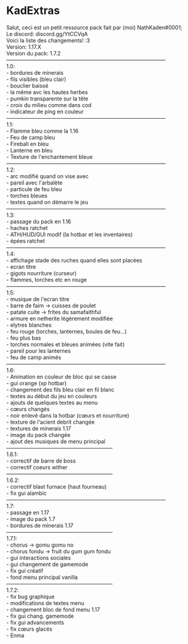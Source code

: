 # KadExtras    
Salut, ceci est un petit ressource pack fait par (moi) NathKaden#0001;    
Le discord: discord.gg/YtCCVqA    
Voici la liste des changements! :3    
Version: 1.17.X    
Version du pack: 1.7.2    
——————————————————————————————    
1.0:    
	- bordures de minerais    
	- fils visibles (bleu clair)    
	- bouclier baissé    
	- la même avc les hautes herbes    
	- pumkin transparente sur la tête    
	- croix du milieu comme dans cod    
	- indicateur de ping en couleur    
——————————————————————————————    
1.1:    
	- Flamme bleu comme la 1.16    
	- Feu de camp bleu    
	- Fireball en bleu    
	- Lanterne en bleu    
	- Texture de l'enchantement bleue    
——————————————————————————————    
1.2:    
	- arc modifié quand on vise avec    
	- pareil avec l'arbalète    
	- particule de feu bleu    
	- torches bleues    
	- textes quand on démarre le jeu    
——————————————————————————————    
1.3:    
	- passage du pack en 1.16    
	- haches ratchet    
	- ATH/HUD/GUI modif (la hotbar et les inventaires)    
	- épées ratchet    
——————————————————————————————    
1.4:    
	- affichage stade des ruches quand elles sont placées    
	- ecran titre    
	- gigots nourriture (curseur)    
	- flammes, torches etc en rouge    
——————————————————————————————    
1.5:    
	- musique de l'ecran titre    
	- barre de faim -> cuisses de poulet    
	- patate cuite -> frites du samafaithful    
	- armure en netherite légèrement modifiée    
	- elytres blanches    
	- feu rouge (torches, lanternes, boules de feu...)    
	- feu plus bas    
	- torches normales et bleues animées (vite fait)    
	- pareil pour les lanternes    
	- feu de camp animés    
——————————————————————————————    
1.6:    
	- Animation en couleur de bloc qui se casse    
	- gui orange (xp hotbar)    
	- changement des fils bleu clair en fil blanc    
	- textes au début du jeu en couleurs    
	- ajouts de quelques textes au menu    
	- cœurs changés    
	- noir enlevé dans la hotbar (cœurs et nourriture)    
	- texture de l'acient debrit changée    
	- textures de minerais 1.17    
	- image du pack changée    
	- ajout des musiques de menu principal    
————————————————————    
1.6.1:    
	- correctif de barre de boss    
	- correctif coeurs wither    
————————————————————    
1.6.2:    
	- correctif blast furnace (haut fourneau)    
	- fix gui alambic    
——————————————————————————————    
1.7:    
	- passage en 1.17    
	- image du pack 1.7    
	- bordures de minerais 1.17    
————————————————————    
1.7.1:    
	- chorus -> gomu gomu no    
	- chorus fondu -> fruit du gum gum fondu    
	- gui interactions sociales    
	- gui changement de gamemode    
	- fix gui créatif    
	- fond menu principal vanilla    
————————————————————    
1.7.2:    
	- fix bug graphique    
	- modifications de textes menu    
	- changement bloc de fond menu 1.17    
	- fix gui chang. gamemode    
	- fix gui advancements    
	- fix cœurs glacés    
	- Enma    
